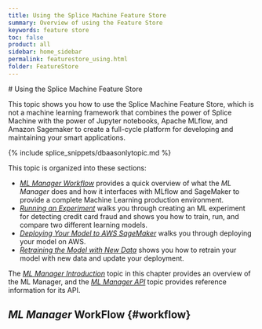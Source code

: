 ```yaml
---
title: Using the Splice Machine Feature Store
summary: Overview of using the Feature Store
keywords: feature store
toc: false
product: all
sidebar: home_sidebar
permalink: featurestore_using.html
folder: FeatureStore
---
```

<section>
<div class="TopicContent" data-swiftype-index="true" markdown="1">
# Using the Splice Machine Feature Store

This topic shows you how to use the Splice Machine Feature Store, which is not a machine learning framework that combines the power of Splice Machine with the power of Jupyter notebooks, Apache MLflow, and Amazon Sagemaker to create a full-cycle platform for developing and maintaining your smart applications.

{% include splice_snippets/dbaasonlytopic.md %}

This topic is organized into these sections:

* [*ML Manager Workflow*](#workflow) provides a quick overview of what the *ML Manager* does and how it interfaces with MLflow and SageMaker to provide a complete Machine Learning production environment.
* [*Running an Experiment*](#runExperiment) walks you through creating an ML experiment for detecting credit card fraud and shows you how to train, run, and compare two different learning models.
* [*Deploying Your Model to AWS SageMaker*](#deploywithsagemaker) walks you through deploying your model on AWS.
* [*Retraining the Model with New Data*](#UpdateData) shows you how to retrain your model with new data and update your deployment.

The [*ML Manager Introduction*](mlmanager_intro.html) topic in this chapter provides an overview of the ML Manager, and the [*ML Manager API*](mlmanager_api.html) topic provides reference information for its API.

## *ML Manager* WorkFlow  {#workflow}



</div>
</section>
